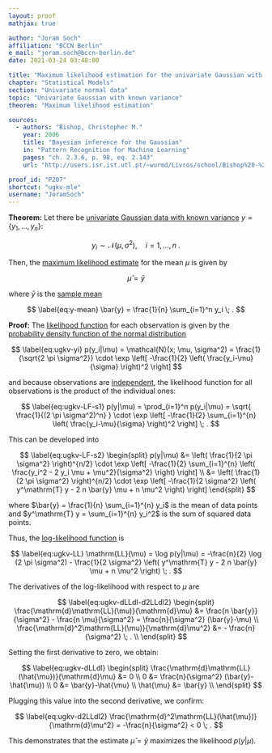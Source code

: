 ```yaml
---
layout: proof
mathjax: true

author: "Joram Soch"
affiliation: "BCCN Berlin"
e_mail: "joram.soch@bccn-berlin.de"
date: 2021-03-24 03:48:00

title: "Maximum likelihood estimation for the univariate Gaussian with known variance"
chapter: "Statistical Models"
section: "Univariate normal data"
topic: "Univariate Gaussian with known variance"
theorem: "Maximum likelihood estimation"

sources:
  - authors: "Bishop, Christopher M."
    year: 2006
    title: "Bayesian inference for the Gaussian"
    in: "Pattern Recognition for Machine Learning"
    pages: "ch. 2.3.6, p. 98, eq. 2.143"
    url: "http://users.isr.ist.utl.pt/~wurmd/Livros/school/Bishop%20-%20Pattern%20Recognition%20And%20Machine%20Learning%20-%20Springer%20%202006.pdf"

proof_id: "P207"
shortcut: "ugkv-mle"
username: "JoramSoch"
---
```



**Theorem:** Let there be [univariate Gaussian data with known variance](/D/ugkv) $y = \left\lbrace y_1, \ldots, y_n \right\rbrace$:

$$ \label{eq:ugkv}
y_i \sim \mathcal{N}(\mu, \sigma^2), \quad i = 1, \ldots, n \; .
$$

Then, the [maximum likelihood estimate](/D/mle) for the mean $\mu$ is given by

$$ \label{eq:ugkv-MLE}
\hat{\mu} = \bar{y}
$$

where $\bar{y}$ is the [sample mean](/D/mean-samp)

$$ \label{eq:y-mean}
\bar{y} = \frac{1}{n} \sum_{i=1}^n y_i \; .
$$


**Proof:** The [likelihood function](/D/lf) for each observation is given by the [probability density function of the normal distribution](/P/norm-pdf)

$$ \label{eq:ugkv-yi}
p(y_i|\mu) = \mathcal{N}(x; \mu, \sigma^2) = \frac{1}{\sqrt{2 \pi \sigma^2}} \cdot \exp \left[ -\frac{1}{2} \left( \frac{y_i-\mu}{\sigma} \right)^2 \right]
$$

and because observations are [independent](/D/ind), the likelihood function for all observations is the product of the individual ones:

$$ \label{eq:ugkv-LF-s1}
p(y|\mu) = \prod_{i=1}^n p(y_i|\mu) = \sqrt{ \frac{1}{(2 \pi \sigma^2)^n} } \cdot \exp \left[ -\frac{1}{2} \sum_{i=1}^{n} \left( \frac{y_i-\mu}{\sigma} \right)^2 \right] \; .
$$

This can be developed into

$$ \label{eq:ugkv-LF-s2}
\begin{split}
p(y|\mu) &= \left( \frac{1}{2 \pi \sigma^2} \right)^{n/2} \cdot \exp \left[ -\frac{1}{2} \sum_{i=1}^{n} \left( \frac{y_i^2 - 2 y_i \mu + \mu^2}{\sigma^2} \right) \right] \\
&= \left( \frac{1}{2 \pi \sigma^2} \right)^{n/2} \cdot \exp \left[ -\frac{1}{2 \sigma^2} \left( y^\mathrm{T} y - 2 n \bar{y} \mu + n \mu^2 \right) \right]
\end{split}
$$

where $\bar{y} = \frac{1}{n} \sum_{i=1}^{n} y_i$ is the mean of data points and $y^\mathrm{T} y = \sum_{i=1}^{n} y_i^2$ is the sum of squared data points.

Thus, the [log-likelihood function](/D/llf) is

$$ \label{eq:ugkv-LL}
\mathrm{LL}(\mu) = \log p(y|\mu) = -\frac{n}{2} \log (2 \pi \sigma^2) - \frac{1}{2 \sigma^2} \left( y^\mathrm{T} y - 2 n \bar{y} \mu + n \mu^2 \right) \; .
$$

The derivatives of the log-likelihood with respect to $\mu$ are

$$ \label{eq:ugkv-dLLdl-d2LLdl2}
\begin{split}
\frac{\mathrm{d}\mathrm{LL}(\mu)}{\mathrm{d}\mu} &= \frac{n \bar{y}}{\sigma^2} - \frac{n \mu}{\sigma^2} = \frac{n}{\sigma^2} (\bar{y}-\mu) \\
\frac{\mathrm{d}^2\mathrm{LL}(\mu)}{\mathrm{d}\mu^2} &= - \frac{n}{\sigma^2} \; . \\
\end{split}
$$

Setting the first derivative to zero, we obtain:

$$ \label{eq:ugkv-dLLdl}
\begin{split}
\frac{\mathrm{d}\mathrm{LL}(\hat{\mu})}{\mathrm{d}\mu} &= 0 \\
0 &= \frac{n}{\sigma^2} (\bar{y}-\hat{\mu}) \\
0 &= \bar{y}-\hat{\mu} \\
\hat{\mu} &= \bar{y} \\
\end{split}
$$

Plugging this value into the second derivative, we confirm:

$$ \label{eq:ugkv-d2LLdl2}
\frac{\mathrm{d}^2\mathrm{LL}(\hat{\mu})}{\mathrm{d}\mu^2} = -\frac{n}{\sigma^2} < 0 \; .
$$

This demonstrates that the estimate $\hat{\mu} = \bar{y}$ maximizes the likelihood $p(y \vert \mu)$.